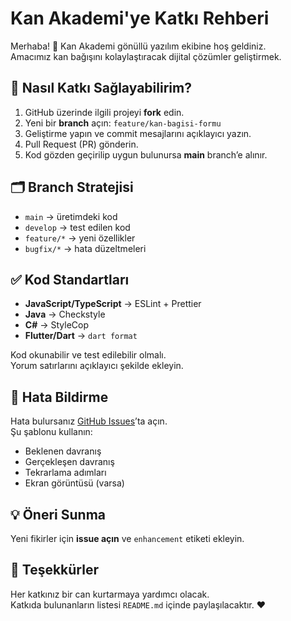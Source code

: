 # Kan Akademi'ye Katkı Rehberi

Merhaba! 🙌 Kan Akademi gönüllü yazılım ekibine hoş geldiniz.  
Amacımız kan bağışını kolaylaştıracak dijital çözümler geliştirmek.

## 🚀 Nasıl Katkı Sağlayabilirim?
1. GitHub üzerinde ilgili projeyi **fork** edin.
2. Yeni bir **branch** açın: `feature/kan-bagisi-formu`
3. Geliştirme yapın ve commit mesajlarını açıklayıcı yazın.
4. Pull Request (PR) gönderin.
5. Kod gözden geçirilip uygun bulunursa **main** branch’e alınır.

## 🗂 Branch Stratejisi
- `main` → üretimdeki kod
- `develop` → test edilen kod
- `feature/*` → yeni özellikler
- `bugfix/*` → hata düzeltmeleri

## ✅ Kod Standartları
- **JavaScript/TypeScript** → ESLint + Prettier
- **Java** → Checkstyle
- **C#** → StyleCop
- **Flutter/Dart** → `dart format`

Kod okunabilir ve test edilebilir olmalı.  
Yorum satırlarını açıklayıcı şekilde ekleyin.

## 🐞 Hata Bildirme
Hata bulursanız [GitHub Issues](../../issues)’ta açın.  
Şu şablonu kullanın:
- Beklenen davranış
- Gerçekleşen davranış
- Tekrarlama adımları
- Ekran görüntüsü (varsa)

## 💡 Öneri Sunma
Yeni fikirler için **issue açın** ve `enhancement` etiketi ekleyin.

## 🙌 Teşekkürler
Her katkınız bir can kurtarmaya yardımcı olacak.  
Katkıda bulunanların listesi `README.md` içinde paylaşılacaktır. ❤️
